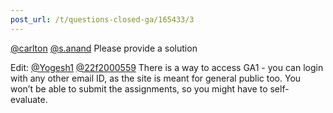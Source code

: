 ```yaml
---
post_url: /t/questions-closed-ga/165433/3
---
```

[@carlton](/u/carlton) [@s.anand](/u/s.anand) Please provide a solution

Edit: [@Yogesh1](/u/yogesh1) [@22f2000559](/u/22f2000559) There is a way to access GA1 - you can login with any other email ID, as the site is meant for general public too. You won’t be able to submit the assignments, so you might have to self-evaluate.